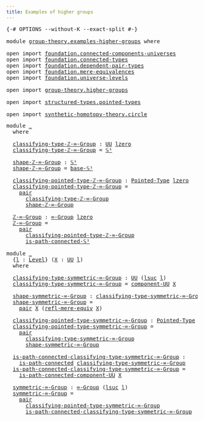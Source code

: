```yaml
---
title: Examples of higher groups
---
```


<pre class="Agda"><a id="51" class="Symbol">{-#</a> <a id="55" class="Keyword">OPTIONS</a> <a id="63" class="Pragma">--without-K</a> <a id="75" class="Pragma">--exact-split</a> <a id="89" class="Symbol">#-}</a>

<a id="94" class="Keyword">module</a> <a id="101" href="group-theory.examples-higher-groups.html" class="Module">group-theory.examples-higher-groups</a> <a id="137" class="Keyword">where</a>

<a id="144" class="Keyword">open</a> <a id="149" class="Keyword">import</a> <a id="156" href="foundation.connected-components-universes.html" class="Module">foundation.connected-components-universes</a>
<a id="198" class="Keyword">open</a> <a id="203" class="Keyword">import</a> <a id="210" href="foundation.connected-types.html" class="Module">foundation.connected-types</a>
<a id="237" class="Keyword">open</a> <a id="242" class="Keyword">import</a> <a id="249" href="foundation.dependent-pair-types.html" class="Module">foundation.dependent-pair-types</a>
<a id="281" class="Keyword">open</a> <a id="286" class="Keyword">import</a> <a id="293" href="foundation.mere-equivalences.html" class="Module">foundation.mere-equivalences</a>
<a id="322" class="Keyword">open</a> <a id="327" class="Keyword">import</a> <a id="334" href="foundation.universe-levels.html" class="Module">foundation.universe-levels</a>

<a id="362" class="Keyword">open</a> <a id="367" class="Keyword">import</a> <a id="374" href="group-theory.higher-groups.html" class="Module">group-theory.higher-groups</a>

<a id="402" class="Keyword">open</a> <a id="407" class="Keyword">import</a> <a id="414" href="structured-types.pointed-types.html" class="Module">structured-types.pointed-types</a>

<a id="446" class="Keyword">open</a> <a id="451" class="Keyword">import</a> <a id="458" href="synthetic-homotopy-theory.circle.html" class="Module">synthetic-homotopy-theory.circle</a>
</pre>
<pre class="Agda"><a id="504" class="Keyword">module</a> <a id="511" href="group-theory.examples-higher-groups.html#511" class="Module">_</a>
  <a id="515" class="Keyword">where</a>

  <a id="524" href="group-theory.examples-higher-groups.html#524" class="Function">classifying-type-ℤ-∞-Group</a> <a id="551" class="Symbol">:</a> <a id="553" href="foundation-core.universe-levels.html#235" class="Primitive">UU</a> <a id="556" href="Agda.Primitive.html#764" class="Primitive">lzero</a>
  <a id="564" href="group-theory.examples-higher-groups.html#524" class="Function">classifying-type-ℤ-∞-Group</a> <a id="591" class="Symbol">=</a> <a id="593" href="synthetic-homotopy-theory.circle.html#12148" class="Postulate">𝕊¹</a>

  <a id="599" href="group-theory.examples-higher-groups.html#599" class="Function">shape-ℤ-∞-Group</a> <a id="615" class="Symbol">:</a> <a id="617" href="synthetic-homotopy-theory.circle.html#12148" class="Postulate">𝕊¹</a>
  <a id="622" href="group-theory.examples-higher-groups.html#599" class="Function">shape-ℤ-∞-Group</a> <a id="638" class="Symbol">=</a> <a id="640" href="synthetic-homotopy-theory.circle.html#12173" class="Postulate">base-𝕊¹</a>

  <a id="651" href="group-theory.examples-higher-groups.html#651" class="Function">classifying-pointed-type-ℤ-∞-Group</a> <a id="686" class="Symbol">:</a> <a id="688" href="structured-types.pointed-types.html#383" class="Function">Pointed-Type</a> <a id="701" href="Agda.Primitive.html#764" class="Primitive">lzero</a>
  <a id="709" href="group-theory.examples-higher-groups.html#651" class="Function">classifying-pointed-type-ℤ-∞-Group</a> <a id="744" class="Symbol">=</a>
    <a id="750" href="foundation-core.dependent-pair-types.html#588" class="InductiveConstructor">pair</a>
      <a id="761" href="group-theory.examples-higher-groups.html#524" class="Function">classifying-type-ℤ-∞-Group</a>
      <a id="794" href="group-theory.examples-higher-groups.html#599" class="Function">shape-ℤ-∞-Group</a>

  <a id="813" href="group-theory.examples-higher-groups.html#813" class="Function">ℤ-∞-Group</a> <a id="823" class="Symbol">:</a> <a id="825" href="group-theory.higher-groups.html#1637" class="Function">∞-Group</a> <a id="833" href="Agda.Primitive.html#764" class="Primitive">lzero</a>
  <a id="841" href="group-theory.examples-higher-groups.html#813" class="Function">ℤ-∞-Group</a> <a id="851" class="Symbol">=</a>
    <a id="857" href="foundation-core.dependent-pair-types.html#588" class="InductiveConstructor">pair</a>
      <a id="868" href="group-theory.examples-higher-groups.html#651" class="Function">classifying-pointed-type-ℤ-∞-Group</a>
      <a id="909" href="synthetic-homotopy-theory.circle.html#16932" class="Function">is-path-connected-𝕊¹</a>

<a id="931" class="Keyword">module</a> <a id="938" href="group-theory.examples-higher-groups.html#938" class="Module">_</a>
  <a id="942" class="Symbol">{</a><a id="943" href="group-theory.examples-higher-groups.html#943" class="Bound">l</a> <a id="945" class="Symbol">:</a> <a id="947" href="Agda.Primitive.html#597" class="Postulate">Level</a><a id="952" class="Symbol">}</a> <a id="954" class="Symbol">(</a><a id="955" href="group-theory.examples-higher-groups.html#955" class="Bound">X</a> <a id="957" class="Symbol">:</a> <a id="959" href="foundation-core.universe-levels.html#235" class="Primitive">UU</a> <a id="962" href="group-theory.examples-higher-groups.html#943" class="Bound">l</a><a id="963" class="Symbol">)</a>
  <a id="967" class="Keyword">where</a>

  <a id="976" href="group-theory.examples-higher-groups.html#976" class="Function">classifying-type-symmetric-∞-Group</a> <a id="1011" class="Symbol">:</a> <a id="1013" href="foundation-core.universe-levels.html#235" class="Primitive">UU</a> <a id="1016" class="Symbol">(</a><a id="1017" href="Agda.Primitive.html#780" class="Primitive">lsuc</a> <a id="1022" href="group-theory.examples-higher-groups.html#943" class="Bound">l</a><a id="1023" class="Symbol">)</a>
  <a id="1027" href="group-theory.examples-higher-groups.html#976" class="Function">classifying-type-symmetric-∞-Group</a> <a id="1062" class="Symbol">=</a> <a id="1064" href="foundation.connected-components-universes.html#2320" class="Function">component-UU</a> <a id="1077" href="group-theory.examples-higher-groups.html#955" class="Bound">X</a>

  <a id="1082" href="group-theory.examples-higher-groups.html#1082" class="Function">shape-symmetric-∞-Group</a> <a id="1106" class="Symbol">:</a> <a id="1108" href="group-theory.examples-higher-groups.html#976" class="Function">classifying-type-symmetric-∞-Group</a>
  <a id="1145" href="group-theory.examples-higher-groups.html#1082" class="Function">shape-symmetric-∞-Group</a> <a id="1169" class="Symbol">=</a>
    <a id="1175" href="foundation-core.dependent-pair-types.html#588" class="InductiveConstructor">pair</a> <a id="1180" href="group-theory.examples-higher-groups.html#955" class="Bound">X</a> <a id="1182" class="Symbol">(</a><a id="1183" href="foundation.mere-equivalences.html#1771" class="Function">refl-mere-equiv</a> <a id="1199" href="group-theory.examples-higher-groups.html#955" class="Bound">X</a><a id="1200" class="Symbol">)</a>

  <a id="1205" href="group-theory.examples-higher-groups.html#1205" class="Function">classifying-pointed-type-symmetric-∞-Group</a> <a id="1248" class="Symbol">:</a> <a id="1250" href="structured-types.pointed-types.html#383" class="Function">Pointed-Type</a> <a id="1263" class="Symbol">(</a><a id="1264" href="Agda.Primitive.html#780" class="Primitive">lsuc</a> <a id="1269" href="group-theory.examples-higher-groups.html#943" class="Bound">l</a><a id="1270" class="Symbol">)</a>
  <a id="1274" href="group-theory.examples-higher-groups.html#1205" class="Function">classifying-pointed-type-symmetric-∞-Group</a> <a id="1317" class="Symbol">=</a>
    <a id="1323" href="foundation-core.dependent-pair-types.html#588" class="InductiveConstructor">pair</a>
      <a id="1334" href="group-theory.examples-higher-groups.html#976" class="Function">classifying-type-symmetric-∞-Group</a>
      <a id="1375" href="group-theory.examples-higher-groups.html#1082" class="Function">shape-symmetric-∞-Group</a>

  <a id="1402" href="group-theory.examples-higher-groups.html#1402" class="Function">is-path-connected-classifying-type-symmetric-∞-Group</a> <a id="1455" class="Symbol">:</a>
    <a id="1461" href="foundation.connected-types.html#1697" class="Function">is-path-connected</a> <a id="1479" href="group-theory.examples-higher-groups.html#976" class="Function">classifying-type-symmetric-∞-Group</a>
  <a id="1516" href="group-theory.examples-higher-groups.html#1402" class="Function">is-path-connected-classifying-type-symmetric-∞-Group</a> <a id="1569" class="Symbol">=</a>
    <a id="1575" href="foundation.connected-components-universes.html#6389" class="Function">is-path-connected-component-UU</a> <a id="1606" href="group-theory.examples-higher-groups.html#955" class="Bound">X</a>
  
  <a id="1613" href="group-theory.examples-higher-groups.html#1613" class="Function">symmetric-∞-Group</a> <a id="1631" class="Symbol">:</a> <a id="1633" href="group-theory.higher-groups.html#1637" class="Function">∞-Group</a> <a id="1641" class="Symbol">(</a><a id="1642" href="Agda.Primitive.html#780" class="Primitive">lsuc</a> <a id="1647" href="group-theory.examples-higher-groups.html#943" class="Bound">l</a><a id="1648" class="Symbol">)</a>
  <a id="1652" href="group-theory.examples-higher-groups.html#1613" class="Function">symmetric-∞-Group</a> <a id="1670" class="Symbol">=</a>
    <a id="1676" href="foundation-core.dependent-pair-types.html#588" class="InductiveConstructor">pair</a>
      <a id="1687" href="group-theory.examples-higher-groups.html#1205" class="Function">classifying-pointed-type-symmetric-∞-Group</a>
      <a id="1736" href="group-theory.examples-higher-groups.html#1402" class="Function">is-path-connected-classifying-type-symmetric-∞-Group</a>
</pre>